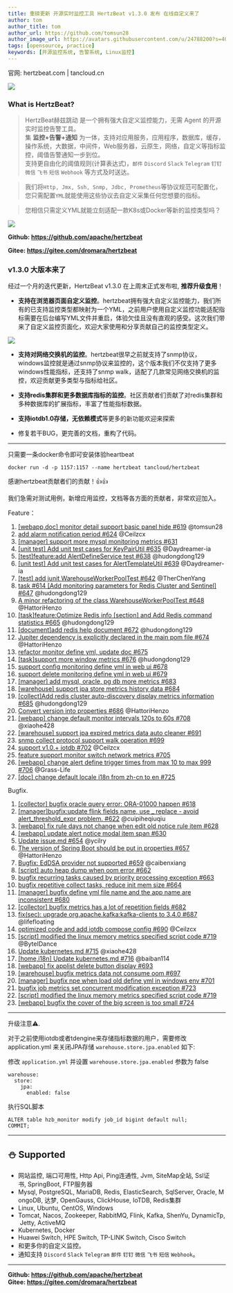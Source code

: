 ```yaml
---
title: 重磅更新 开源实时监控工具 HertzBeat v1.3.0 发布 在线自定义来了
author: tom  
author_title: tom   
author_url: https://github.com/tomsun28  
author_image_url: https://avatars.githubusercontent.com/u/24788200?s=400&v=4  
tags: [opensource, practice]
keywords: [开源监控系统, 告警系统, Linux监控]
---
```


官网: hertzbeat.com | tancloud.cn


![](https://p3-juejin.byteimg.com/tos-cn-i-k3u1fbpfcp/a9629ef5bb6e486cacddb899f1495c6e~tplv-k3u1fbpfcp-zoom-1.image)



### What is HertzBeat?

> HertzBeat赫兹跳动 是一个拥有强大自定义监控能力，无需 Agent 的开源实时监控告警工具。     
> 集 **监控+告警+通知** 为一体，支持对应用服务，应用程序，数据库，缓存，操作系统，大数据，中间件，Web服务器，云原生，网络，自定义等指标监控，阈值告警通知一步到位。   
> 支持更自由化的阈值规则(计算表达式)，`邮件` `Discord` `Slack` `Telegram` `钉钉` `微信` `飞书` `短信` `Webhook` 等方式及时送达。

> 我们将`Http, Jmx, Ssh, Snmp, Jdbc, Prometheus`等协议规范可配置化，您只需配置`YML`就能使用这些协议去自定义采集任何您想要的指标。

> 您相信只需定义YML就能立刻适配一款K8s或Docker等新的监控类型吗？


![](https://p3-juejin.byteimg.com/tos-cn-i-k3u1fbpfcp/4236e748f5ac4352b7cf4bb65ccf97aa~tplv-k3u1fbpfcp-zoom-1.image)


**Github: https://github.com/apache/hertzbeat**

**Gitee: https://gitee.com/dromara/hertzbeat**

### v1.3.0 大版本来了

经过一个月的迭代更新，HertzBeat v1.3.0 在上周末正式发布啦, **推荐升级食用**！

- **支持在浏览器页面自定义监控**。hertzbeat拥有强大自定义监控能力，我们所有的已支持监控类型都映射为一个YML，之前用户使用自定义监控功能适配指标需要在后台编写YML文件并重启，体验欠佳且没有直观的感受。这次我们带来了自定义监控页面化，欢迎大家使用和分享贡献自己的监控类型定义。

![](https://p3-juejin.byteimg.com/tos-cn-i-k3u1fbpfcp/b5c9dd3e28c54c72b49a7470012a0c36~tplv-k3u1fbpfcp-zoom-1.image)

- **支持对网络交换机的监控**。hertzbeat很早之前就支持了snmp协议，windows监控就是通过snmp协议来监控的，这个版本我们不仅支持了更多windows性能指标，还支持了snmp walk，适配了几款常见网络交换机的监控，欢迎贡献更多类型与指标给社区。

- **支持redis集群和更多数据库指标的监控**。社区贡献者们贡献了对redis集群和多种数据库的扩展指标，丰富了性能指标数据。

- **支持iotdb1.0存储，无依赖模式**等更多的新功能欢迎来探索

- 修复若干BUG，更完善的文档，重构了代码。

----

只需要一条docker命令即可安装体验heartbeat

`docker run -d -p 1157:1157 --name hertzbeat tancloud/hertzbeat`

感谢hertzbeat贡献者们的贡献！👍👍

我们急需对测试用例，新增应用监控，文档等各方面的贡献者，非常欢迎加入。

Feature：

1. [[webapp,doc] monitor detail support basic panel hide #619](https://github.com/apache/hertzbeat/pull/619) @tomsun28
2. [add alarm notification period #624](https://github.com/apache/hertzbeat/pull/624) @Ceilzcx
3. [[manager] support more mysql monitoring metrics #631](https://github.com/apache/hertzbeat/pull/631)
4. [[unit test] Add unit test cases for KeyPairUtil #635](https://github.com/apache/hertzbeat/pull/635) @Daydreamer-ia
5. [[test]feature:add AlertDefineService test #638](https://github.com/apache/hertzbeat/pull/638) @hudongdong129
6. [[unit test] Add unit test cases for AlertTemplateUtil #639](https://github.com/apache/hertzbeat/pull/639) @Daydreamer-ia
7. [[test] add junit WarehouseWorkerPoolTest #642](https://github.com/apache/hertzbeat/pull/642) @TherChenYang
8. [task #614 [Add monitoring parameters for Redis Cluster and Sentinel] #647](https://github.com/apache/hertzbeat/pull/647) @hudongdong129
9. [A minor refactoring of the class WarehouseWorkerPoolTest #648](https://github.com/apache/hertzbeat/pull/648) @HattoriHenzo
10. [[task]feature:Optimize Redis info [section] and Add Redis command statistics #665](https://github.com/apache/hertzbeat/pull/665) @hudongdong129
11. [[document]add redis help document #672](https://github.com/apache/hertzbeat/pull/672) @hudongdong129
12. [Jupiter dependency is explicitly declared in the main pom file #674](https://github.com/apache/hertzbeat/pull/674) @HattoriHenzo
13. [refactor monitor define yml, update doc #675](https://github.com/apache/hertzbeat/pull/675)
14. [[task]support more window metrics #676](https://github.com/apache/hertzbeat/pull/676) @hudongdong129
15. [support config monitoring define yml in web ui #678](https://github.com/apache/hertzbeat/pull/678)
16. [support delete monitoring define yml in web ui #679](https://github.com/apache/hertzbeat/pull/679)
17. [[manager] add mysql, oracle, pg db more metrics #683](https://github.com/apache/hertzbeat/pull/683)
18. [[warehouse] support jpa store metrics history data #684](https://github.com/apache/hertzbeat/pull/684)
19. [[collect]Add redis cluster auto-discovery display metrics information #685](https://github.com/apache/hertzbeat/pull/685) @hudongdong129
20. [Convert version into properties #686](https://github.com/apache/hertzbeat/pull/686) @HattoriHenzo
21. [[webapp] change default monitor intervals 120s to 60s #708](https://github.com/apache/hertzbeat/pull/708) @xiaohe428
22. [[warehouse] support jpa expired metrics data auto cleaner #691](https://github.com/apache/hertzbeat/pull/691)
23. [snmp collect protocol support walk operation #699](https://github.com/apache/hertzbeat/pull/699)
24. [support v1.0.+ iotdb #702](https://github.com/apache/hertzbeat/pull/702) @Ceilzcx
25. [feature support monitor switch network metrics #705](https://github.com/apache/hertzbeat/pull/705)
26. [[webapp] change alert define trigger times from max 10 to max 999 #706](https://github.com/apache/hertzbeat/pull/706) @Grass-Life
27. [[doc] change default locale i18n from zh-cn to en #725](https://github.com/apache/hertzbeat/pull/725)


Bugfix.

1. [[collector] bugfix oracle query error: ORA-01000 happen #618](https://github.com/apache/hertzbeat/pull/618)
2. [[manager]bugfix:update flink fields name, use _ replace - avoid alert_threshold_expr problem. #622](https://github.com/apache/hertzbeat/pull/622) @cuipiheqiuqiu
3. [[webapp] fix rule days not change when edit old notice rule item #628](https://github.com/apache/hertzbeat/pull/628)
4. [[webapp] update alert notice modal item span #630](https://github.com/apache/hertzbeat/pull/630)
5. [Update issue.md #654](https://github.com/apache/hertzbeat/pull/654) @ycilry
6. [The version of Spring Boot should be put in properties #657](https://github.com/apache/hertzbeat/pull/657) @HattoriHenzo
7. [Bugfix: EdDSA provider not supported #659](https://github.com/apache/hertzbeat/pull/659) @caibenxiang
8. [[script] auto heap dump when oom error #662](https://github.com/apache/hertzbeat/pull/662)
9. [bugfix recurring tasks caused by priority processing exception #663](https://github.com/apache/hertzbeat/pull/663)
10. [bugfix repetitive collect tasks, reduce init mem size #664](https://github.com/apache/hertzbeat/pull/664)
11. [[manager] bugfix define yml file name and the app name are inconsistent #680](https://github.com/apache/hertzbeat/pull/680)
12. [[collector] bugfix metrics has a lot of repetition fields #682](https://github.com/apache/hertzbeat/pull/682)
13. [fix(sec): upgrade org.apache.kafka:kafka-clients to 3.4.0 #687](https://github.com/apache/hertzbeat/pull/687) @lifefloating
14. [optimized code and add iotdb compose config #690](https://github.com/apache/hertzbeat/pull/690) @Ceilzcx
15. [[script] modified the linux memory metrics specified script code #719](https://github.com/apache/hertzbeat/pull/719) @ByteIDance
16. [Update kubernetes.md #715](https://github.com/apache/hertzbeat/pull/715) @xiaohe428
17. [[home,i18n] Update kubernetes.md #716](https://github.com/apache/hertzbeat/pull/716) @baiban114
18. [[webapp] fix applist delete button display #693](https://github.com/apache/hertzbeat/pull/693)
19. [[warehouse] bugfix metrics data not consume oom #697](https://github.com/apache/hertzbeat/pull/697)
20. [[manager] bugfix npe when load old define yml in windows env #701](https://github.com/apache/hertzbeat/pull/701)
21. [bugfix job metrics set concurrent modification exception #723](https://github.com/apache/hertzbeat/pull/723)
22. [[script] modified the linux memory metrics specified script code #719](https://github.com/apache/hertzbeat/pull/719)
23. [[webapp] bugfix the cover of the big screen is too small #724](https://github.com/apache/hertzbeat/pull/724)
----     

升级注意⚠️.

对于之前使用iotdb或者tdengine来存储指标数据的用户，需要修改 application.yml 来关闭JPA存储 `warehouse.store.jpa.enabled` 如下:

修改 `application.yml` 并设置 `warehouse.store.jpa.enabled` 参数为 false
```
warehouse:
  store:
    jpa:
      enabled: false
```

执行SQL脚本
```
ALTER table hzb_monitor modify job_id bigint default null;
COMMIT;
```

----

## ⛄ Supported

-   网站监控, 端口可用性, Http Api, Ping连通性, Jvm, SiteMap全站, Ssl证书, SpringBoot, FTP服务器
-   Mysql, PostgreSQL, MariaDB, Redis, ElasticSearch, SqlServer, Oracle, MongoDB, 达梦, OpenGauss, ClickHouse, IoTDB, Redis集群
-   Linux, Ubuntu, CentOS, Windows
-   Tomcat, Nacos, Zookeeper, RabbitMQ, Flink, Kafka, ShenYu, DynamicTp, Jetty, ActiveMQ
-   Kubernetes, Docker
-   Huawei Switch, HPE Switch, TP-LINK Switch, Cisco Switch
-   和更多你的自定义监控。
-   通知支持 `Discord` `Slack` `Telegram` `邮件` `钉钉` `微信` `飞书` `短信` `Webhook`。

----

**Github: https://github.com/apache/hertzbeat**      
**Gitee: https://gitee.com/dromara/hertzbeat**
